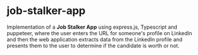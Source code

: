# job-stalker-app
Implementation of  a **Job Stalker App** using express.js, Typescript and puppeteer, where the user enters the URL for someone's profile on LinkedIn and then the web application extracts data from the LinkedIn profile and presents them to the user to determine if the candidate is worth or not.
